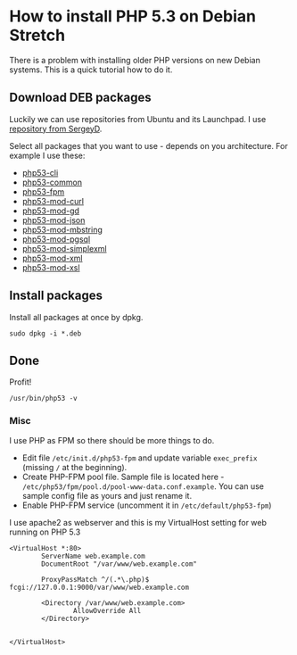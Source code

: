 # How to install PHP 5.3 on Debian Stretch
There is a problem with installing older PHP versions on new Debian systems. This is a quick tutorial how to do it.

## Download DEB packages
Luckily we can use repositories from Ubuntu and its Launchpad. I use [repository from SergeyD](https://launchpad.net/~sergey-dryabzhinsky/+archive/ubuntu/php53).

Select all packages that you want to use - depends on you architecture. For example I use these:

- [php53-cli](https://launchpad.net/~sergey-dryabzhinsky/+archive/ubuntu/php53/+files/php53-cli_5.3.29-1sergeyd14.4~xenial1_amd64.deb)
- [php53-common](https://launchpad.net/~sergey-dryabzhinsky/+archive/ubuntu/php53/+files/php53-cli_5.3.29-1sergeyd14.4~xenial1_amd64.deb)
- [php53-fpm](https://launchpad.net/~sergey-dryabzhinsky/+archive/ubuntu/php53/+files/php53-fpm_5.3.29-1sergeyd14.4~xenial1_amd64.deb)
- [php53-mod-curl](https://launchpad.net/~sergey-dryabzhinsky/+archive/ubuntu/php53/+files/php53-mod-curl_5.3.29-1sergeyd14.4~xenial1_amd64.deb)
- [php53-mod-gd](https://launchpad.net/~sergey-dryabzhinsky/+archive/ubuntu/php53/+files/php53-mod-gd_5.3.29-1sergeyd14.4~xenial1_amd64.deb)
- [php53-mod-json](https://launchpad.net/~sergey-dryabzhinsky/+archive/ubuntu/php53/+files/php53-mod-json_5.3.29-1sergeyd14.4~xenial1_amd64.deb)
- [php53-mod-mbstring](https://launchpad.net/~sergey-dryabzhinsky/+archive/ubuntu/php53/+files/php53-mod-mbstring_5.3.29-1sergeyd14.4~xenial1_amd64.deb)
- [php53-mod-pgsql](https://launchpad.net/~sergey-dryabzhinsky/+archive/ubuntu/php53/+files/php53-mod-pgsql_5.3.29-1sergeyd14.4~xenial1_amd64.deb)
- [php53-mod-simplexml](https://launchpad.net/~sergey-dryabzhinsky/+archive/ubuntu/php53/+files/php53-mod-simplexml_5.3.29-1sergeyd14.4~xenial1_amd64.deb)
- [php53-mod-xml](https://launchpad.net/~sergey-dryabzhinsky/+archive/ubuntu/php53/+files/php53-mod-xml_5.3.29-1sergeyd14.4~xenial1_amd64.deb)
- [php53-mod-xsl](https://launchpad.net/~sergey-dryabzhinsky/+archive/ubuntu/php53/+files/php53-mod-xsl_5.3.29-1sergeyd14.4~xenial1_amd64.deb)

## Install packages
Install all packages at once by dpkg.

`sudo dpkg -i *.deb`

## Done
Profit!

`/usr/bin/php53 -v`

### Misc
I use PHP as FPM so there should be more things to do.
- Edit file `/etc/init.d/php53-fpm` and update variable `exec_prefix` (missing `/` at the beginning).
- Create PHP-FPM pool file. Sample file is located here - `/etc/php53/fpm/pool.d/pool-www-data.conf.example`. You can use sample config file as yours and just rename it.
- Enable PHP-FPM service (uncomment it in `/etc/default/php53-fpm`)

I use apache2 as webserver and this is my VirtualHost setting for web running on PHP 5.3
```
<VirtualHost *:80>
        ServerName web.example.com
        DocumentRoot "/var/www/web.example.com"

        ProxyPassMatch ^/(.*\.php)$ fcgi://127.0.0.1:9000/var/www/web.example.com

        <Directory /var/www/web.example.com>
                AllowOverride All
        </Directory>


</VirtualHost>
```
